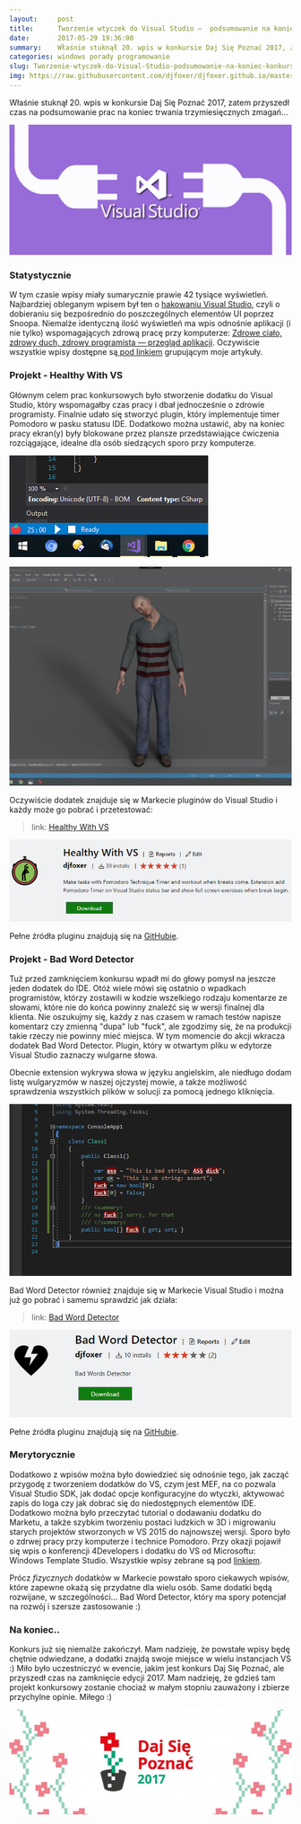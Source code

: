 ```yaml
---
layout:     post
title:      Tworzenie wtyczek do Visual Studio —  podsumowanie na koniec konkursu
date:       2017-05-29 19:36:00
summary:    Właśnie stuknął 20. wpis w konkursie Daj Się Poznać 2017, zatem przyszedł czas na podsumowanie prac na koniec trwania trzymiesięcznych zmagań...<!----><!---->StatystycznieW tym czasie wpisy miały sumarycznie prawie 42 tysiące wyświetleń. Najbardziej obleganym wpisem był ten o hakowaniu Visual Studio,  czyli o dobieraniu się bezpośrednio do poszczególnych elementów UI poprzez Snoopa. Niemalże ident...
categories: windows porady programowanie
slug: Tworzenie-wtyczek-do-Visual-Studio-podsumowanie-na-koniec-konkursu,81326.html
img: https://raw.githubusercontent.com/djfoxer/djfoxer.github.io/master/_img/2017-5-29-_18_/g_-_-x-_-_-_x20170529185905_0.png
---
```




Właśnie stuknął 20. wpis w konkursie Daj Się Poznać 2017, zatem przyszedł czas na podsumowanie prac na koniec trwania trzymiesięcznych zmagań...



![desk](https://raw.githubusercontent.com/djfoxer/djfoxer.github.io/master/_img/2017-5-29-_18_/g_-_-x-_-_-_x20170529185905_0.png)





### Statystycznie

 

W tym czasie wpisy miały sumarycznie prawie 42 tysiące wyświetleń. Najbardziej obleganym wpisem był ten o [hakowaniu Visual Studio](http://blog.djfoxer.pl/Hakujemy-Visual-Studio-dobieramy-sie-do-niedostepnych-elementow-IDE,80126.html),  czyli o dobieraniu się bezpośrednio do poszczególnych elementów UI poprzez Snoopa. Niemalże identyczną ilość wyświetleń ma wpis odnośnie aplikacji (i nie tylko) wspomagających zdrową pracę przy komputerze: [Zdrowe ciało, zdrowy duch, zdrowy programista — przegląd aplikacji](http://blog.djfoxer.pl/Zdrowe-cialo-zdrowy-duch-zdrowy-programista-przeglad-aplikacji,79589.html).  Oczywiście wszystkie wpisy dostępne są[ pod linkiem](http://dp.do/s308)  grupującym moje artykuły.



### Projekt - Healthy With VS


Głównym celem prac konkursowych było stworzenie dodatku do Visual Studio, który wspomagałby czas pracy i dbał jednocześnie o zdrowie programisty. Finalnie udało się stworzyć plugin, który implementuje timer Pomodoro w pasku statusu IDE. Dodatkowo można ustawić, aby na koniec pracy ekran(y) były blokowane przez plansze przedstawiające ćwiczenia rozciągające, idealne dla osób siedzących sporo przy komputerze.



![desk](https://raw.githubusercontent.com/djfoxer/djfoxer.github.io/master/_img/2017-5-29-_18_/g_-_-x-_-_-_x20170529185915_0.png)




![desk](https://raw.githubusercontent.com/djfoxer/djfoxer.github.io/master/_img/2017-5-29-_18_/g_-_-x-_-_-_x20170529185915_0.jpg)



Oczywiście dodatek znajduje się w Markecie pluginów do Visual Studio i każdy może go pobrać i przetestować:



> link: [Healthy With VS](https://marketplace.visualstudio.com/items?itemName=djfoxer.HealthyWithVS)



![desk](https://raw.githubusercontent.com/djfoxer/djfoxer.github.io/master/_img/2017-5-29-_18_/g_-_-x-_-_-_x20170529185915_1.PNG)



Pełne źródła pluginu znajdują się na [GitHubie](https://github.com/djfoxer/healthyWithVS). 




### Projekt - Bad Word Detector


Tuż przed zamknięciem konkursu wpadł mi do głowy pomysł na jeszcze jeden dodatek do IDE. Otóż wiele mówi się ostatnio o wpadkach programistów, którzy zostawili w kodzie wszelkiego rodzaju komentarze ze słowami, które nie do końca powinny znaleźć się w wersji finalnej dla klienta. Nie oszukujmy się, każdy z nas czasem w ramach testów napisze komentarz czy zmienną "dupa" lub "fuck", ale zgodzimy się, że na produkcji takie rzeczy nie powinny mieć miejsca. W tym momencie do akcji wkracza dodatek Bad Word Detector. Plugin, który w otwartym pliku w edytorze Visual Studio zaznaczy wulgarne słowa.

Obecnie extension wykrywa słowa w języku angielskim, ale niedługo dodam listę wulgaryzmów w naszej ojczystej mowie, a także możliwość sprawdzenia wszystkich plików w solucji za pomocą jednego kliknięcia.



![desk](https://raw.githubusercontent.com/djfoxer/djfoxer.github.io/master/_img/2017-5-29-_18_/g_-_-x-_-_-_x20170529190842_0.PNG)



Bad Word Detector również znajduje się w Markecie Visual Studio i można już go pobrać i samemu sprawdzić jak działa:



> link: [Bad Word Detector](https://marketplace.visualstudio.com/items?itemName=djfoxer.BadWordDetector-18879)



![desk](https://raw.githubusercontent.com/djfoxer/djfoxer.github.io/master/_img/2017-5-29-_18_/g_-_-x-_-_-_x20170529185915_2.PNG)



Pełne źródła pluginu znajdują się na [GitHubie](https://github.com/djfoxer/bad-word-detector). 




### Merytorycznie


Dodatkowo z wpisów można było dowiedzieć się odnośnie tego, jak  zacząć przygodę z tworzeniem dodatków do VS, czym jest MEF, na co pozwala Visual Studio SDK, jak dodać opcje konfiguracyjne do wtyczki, aktywować zapis do loga czy jak dobrać się do niedostępnych elementów IDE. Dodatkowo można było przeczytać tutorial o dodawaniu dodatku do Marketu, a także szybkim tworzeniu postaci ludzkich w 3D i migrowaniu starych projektów stworzonych w VS 2015 do najnowszej wersji. Sporo było o zdrwej pracy przy komputerze i technice Pomodoro. Przy okazji pojawił się wpis o konferencji 4Developers i dodatku do VS od Microsoftu: Windows Template Studio. Wszystkie wpisy zebrane są pod [linkiem](http://dp.do/s308). 

Prócz  *fizycznych*  dodatków w Markecie powstało sporo ciekawych wpisów, które zapewne okażą się przydatne dla wielu osób. Same dodatki będą rozwijane, w szczególności... Bad Word Detector, który ma spory potencjał na rozwój i szersze zastosowanie :)


### Na koniec..


Konkurs już się niemalże zakończył. Mam nadzieję, że powstałe wpisy będę chętnie odwiedzane, a dodatki znajdą swoje miejsce w wielu instancjach VS :) Miło było uczestniczyć w evencie, jakim jest konkurs Daj Się Poznać, ale przyszedł czas na zamknięcie edycji 2017. Mam nadzieję, że gdzieś tam projekt konkursowy zostanie chociaż w małym stopniu zauważony i zbierze przychylne opinie. Miłego :)



![desk](https://raw.githubusercontent.com/djfoxer/djfoxer.github.io/master/_img/2017-5-29-_18_/g_-_-x-_-_-_x20170529192401_0.jpg)

